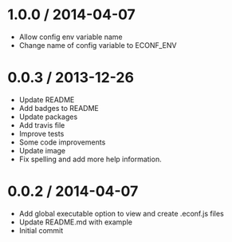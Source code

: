 1.0.0 / 2014-04-07 
==================
  * Allow config env variable name
  * Change name of config variable to ECONF_ENV


0.0.3 / 2013-12-26 
==================
  * Update README
  * Add badges to README
  * Update packages
  * Add travis file
  * Improve tests
  * Some code improvements
  * Update image
  * Fix spelling and add more help information.


0.0.2 / 2014-04-07 
==================
  * Add global executable option to view and create .econf.js files
  * Update README.md with example
  * Initial commit
